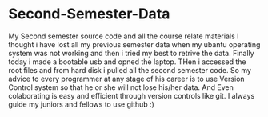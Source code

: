 # Second-Semester-Data
My Second semester source code and all the course relate materials
I thought i have lost all my previous semester data when my ubantu operating system was not working and then i tried my best to retrive the data.
Finally today i made a bootable usb and opned the laptop. THen i accessed the root files and from hard disk i pulled all the second semester code. So my advice to every programmer at any stage of his career is to use Version Control system so that he or she will not lose his/her data. And Even colaborating is easy and efficient through version controls like git. I always guide my juniors and fellows to use github :)

